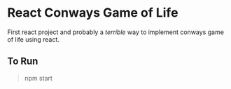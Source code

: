 # React Conways Game of Life

First react project and probably a *terrible* way to implement conways game of life using react.

## To Run
> npm start

